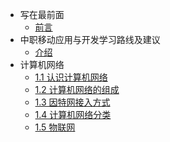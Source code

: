 <!-- _sidebar.md -->

- 写在最前面
  - [前言](README.md) <!--注意这里是相对路径-->
- 中职移动应用与开发学习路线及建议
  - [介绍](/docs/app/doc1.md)
- 计算机网络
  - [1.1 认识计算机网络](/docs/network/1.1计算机网络概述.md)
  - [1.2 计算机网络的组成](/docs/network/1.2计算机网络组成.md)
  - [1.3 因特网接入方式](/docs/network/1.3因特网接入方式.md)
  - [1.4 计算机网络分类](/docs/network/1.4计算机网络分类.md)
  - [1.5 物联网](/docs/network/1.4计算机网络分类.md)

